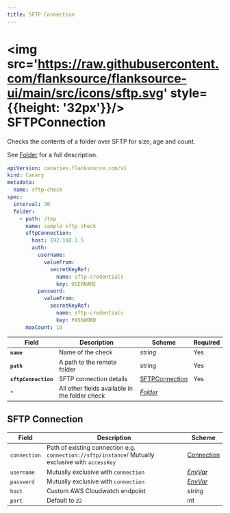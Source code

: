 ```yaml
---
title: SFTP Connection
---
```


# <img src='https://raw.githubusercontent.com/flanksource/flanksource-ui/main/src/icons/sftp.svg' style={{height: '32px'}}/> SFTPConnection

Checks the contents of a folder over SFTP for size, age and count. 

See [Folder](folder) for a full description.

```yaml title="sftp-folder-check.yaml"
apiVersion: canaries.flanksource.com/v1
kind: Canary
metadata:
  name: sftp-check
spec:
  interval: 30
  folder:
    - path: /tmp
      name: sample sftp check
      sftpConnection:
        host: 192.168.1.5
        auth:
          username:
            valueFrom:
              secretKeyRef:
                name: sftp-credentials
                key: USERNAME
          password:
            valueFrom:
              secretKeyRef:
                name: sftp-credentials
                key: PASSWORD
      maxCount: 10
```

| Field | Description | Scheme | Required |
| ----- | ----------- | ------ | -------- |
| **`name`**       | Name of the check                                          | *string*                          | Yes      |
| **`path`**       | A path to the remote folder | string                            | Yes      |
| **`sftpConnection`** | SFTP connection details                                    | [SFTPConnection](#sftp-connection) | Yes |
| `*`              | All other fields available in the folder check             | [*Folder*](folder)             |          |

## SFTP Connection

| Field        | Description                                                  | Scheme                                            |
| ------------ | ------------------------------------------------------------ | ------------------------------------------------- |
| `connection` | Path of existing connection e.g. `connection://sftp/instance`/ Mutually exclusive with `accessKey` | [Connection](../../concepts/connections)          |
| `username`   | Mutually exclusive with `connection`                         | [*EnvVar*](../../concepts/authentication/#envvar) |
| `password`   | Mutually exclusive with `connection`                         | [*EnvVar*](../../concepts/authentication/#envvar) |
| `host`       | Custom AWS Cloudwatch endpoint                               | *string*                                          |
| `port`       | Default to `22`                                              | int                                               |
